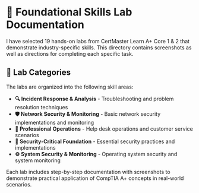 # 🚀 Foundational Skills Lab Documentation

I have selected 19 hands-on labs from CertMaster Learn A+ Core 1 & 2 that demonstrate industry-specific skills. This directory contains screenshots as well as directions for completing each specific task.

## 📂 Lab Categories

The labs are organized into the following skill areas:

- **🔍 Incident Response & Analysis** - Troubleshooting and problem resolution techniques
- **🛡️ Network Security & Monitoring** - Basic network security implementations and monitoring
- **💼 Professional Operations** - Help desk operations and customer service scenarios  
- **🔐 Security-Critical Foundation** - Essential security practices and implementations
- **⚙️ System Security & Monitoring** - Operating system security and system monitoring

Each lab includes step-by-step documentation with screenshots to demonstrate practical application of CompTIA A+ concepts in real-world scenarios. 